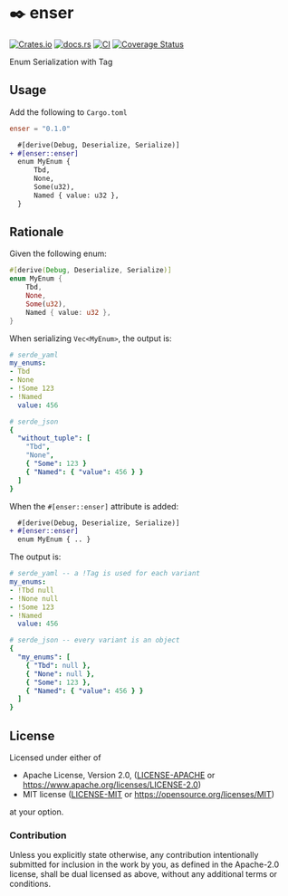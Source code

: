 # ✒️ enser

[![Crates.io](https://img.shields.io/crates/v/enser.svg)](https://crates.io/crates/enser)
[![docs.rs](https://img.shields.io/docsrs/enser)](https://docs.rs/enser)
[![CI](https://github.com/azriel91/enser/workflows/CI/badge.svg)](https://github.com/azriel91/enser/actions/workflows/ci.yml)
[![Coverage Status](https://codecov.io/gh/azriel91/enser/branch/main/graph/badge.svg)](https://codecov.io/gh/azriel91/enser)

Enum Serialization with Tag


## Usage

Add the following to `Cargo.toml`

```toml
enser = "0.1.0"
```

```diff
  #[derive(Debug, Deserialize, Serialize)]
+ #[enser::enser]
  enum MyEnum {
      Tbd,
      None,
      Some(u32),
      Named { value: u32 },
  }
```


## Rationale

Given the following enum:

```rust
#[derive(Debug, Deserialize, Serialize)]
enum MyEnum {
    Tbd,
    None,
    Some(u32),
    Named { value: u32 },
}
```

When serializing `Vec<MyEnum>`, the output is:

```yaml
# serde_yaml
my_enums:
- Tbd
- None
- !Some 123
- !Named
  value: 456

# serde_json
{
  "without_tuple": [
    "Tbd",
    "None",
    { "Some": 123 }
    { "Named": { "value": 456 } }
  ]
}
```

When the `#[enser::enser]` attribute is added:

```diff
  #[derive(Debug, Deserialize, Serialize)]
+ #[enser::enser]
  enum MyEnum { .. }
```

The output is:

```yaml
# serde_yaml -- a !Tag is used for each variant
my_enums:
- !Tbd null
- !None null
- !Some 123
- !Named
  value: 456

# serde_json -- every variant is an object
{
  "my_enums": [
    { "Tbd": null },
    { "None": null },
    { "Some": 123 },
    { "Named": { "value": 456 } }
  ]
}
```

## License

Licensed under either of

* Apache License, Version 2.0, ([LICENSE-APACHE] or <https://www.apache.org/licenses/LICENSE-2.0>)
* MIT license ([LICENSE-MIT] or <https://opensource.org/licenses/MIT>)

at your option.

### Contribution

Unless you explicitly state otherwise, any contribution intentionally submitted for inclusion in the work by you, as defined in the Apache-2.0 license, shall be dual licensed as above, without any additional terms or conditions.

[LICENSE-APACHE]: LICENSE-APACHE
[LICENSE-MIT]: LICENSE-MIT

